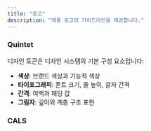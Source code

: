 ```yaml
---
title: "로고"
description: "제품 로고의 가이드라인을 제공합니다."
---
```


### Quintet

디자인 토큰은 디자인 시스템의 기본 구성 요소입니다:

- **색상**: 브랜드 색상과 기능적 색상
- **타이포그래피**: 폰트 크기, 줄 높이, 글자 간격
- **간격**: 여백과 패딩 값
- **그림자**: 깊이와 계층 구조 표현

<!-- - [플레이그라운드](/playground)에서 실시간으로 테스트해보세요. -->

### CALS
